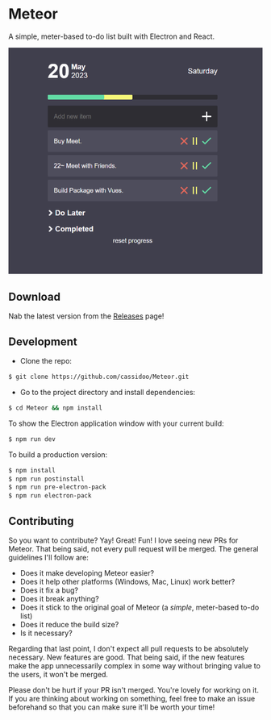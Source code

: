 # Meteor

A simple, meter-based to-do list built with Electron and React.

![Meteor](https://raw.githubusercontent.com/Hideko-Dev/Meteor/master/assets/%E3%82%B9%E3%82%AF%E3%83%AA%E3%83%BC%E3%83%B3%E3%82%B7%E3%83%A7%E3%83%83%E3%83%88%202023-05-20%20221701.png)

## Download

Nab the latest version from the [Releases](https://github.com/cassidoo/Meteor/releases) page!

## Development

- Clone the repo:

```bash
$ git clone https://github.com/cassidoo/Meteor.git
```

- Go to the project directory and install dependencies:

```bash
$ cd Meteor && npm install
```

To show the Electron application window with your current build:

```bash
$ npm run dev
```

To build a production version:

```bash
$ npm install
$ npm run postinstall
$ npm run pre-electron-pack
$ npm run electron-pack
```

## Contributing

So you want to contribute? Yay! Great! Fun!
I love seeing new PRs for Meteor. That being said, not every pull request will be merged. The general guidelines I'll follow are:

- Does it make developing Meteor easier?
- Does it help other platforms (Windows, Mac, Linux) work better?
- Does it fix a bug?
- Does it break anything?
- Does it stick to the original goal of Meteor (a _simple_, meter-based to-do list)
- Does it reduce the build size?
- Is it necessary?

Regarding that last point, I don't expect all pull requests to be absolutely necessary. New features are good. That being said, if the new features make the app unnecessarily complex in some way without bringing value to the users, it won't be merged.

Please don't be hurt if your PR isn't merged. You're lovely for working on it. If you are thinking about working on something, feel free to make an issue beforehand so that you can make sure it'll be worth your time!
